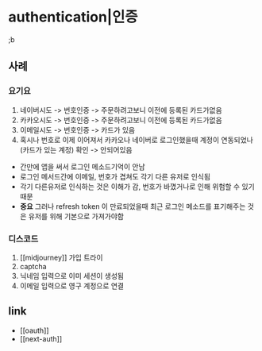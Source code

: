 # authentication|인증

;b 

## 사례
### 요기요
1. 네이버시도 ->  번호인증 ->  주문하려고보니 이전에 등록된 카드가없음
2. 카카오시도 ->  번호인증 ->  주문하려고보니 이전에 등록된 카드가없음
3. 이메일시도 ->  번호인증 ->  카드가 있음
4. 혹시나 번호로 이제 이어져서 카카오나 네이버로 로그인했을때 계정이 연동되었나(카드가 있는 계정) 확인 ->  안되어있음

- 간만에 앱을 써서 로그인 메소드기억이 안남
- 로그인 메서드간에 이메일, 번호가 겹쳐도 각기 다른 유저로 인식됨
- 각기 다른유저로 인식하는 것은 이해가 감,  번호가 바꼈거나로 인해 위험할 수 있기 때문
- **중요** 그러나 refresh token 이 만료되었을때 최근 로그인 메소드를 표기해주는 것은 유저를 위해 기본으로 가져가야함

### 디스코드
1. [[midjourney]] 가입 트라이
2. captcha
3. 닉네임 입력으로 이미 세션이 생성됨
4. 이메일 입력으로 영구 계정으로 연결

## link
- [[oauth]]
- [[next-auth]]
